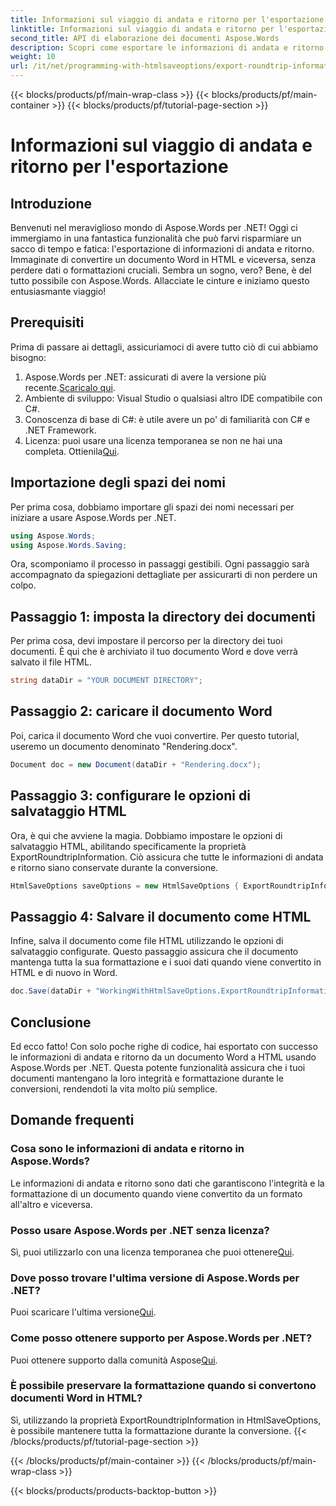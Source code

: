 ```yaml
---
title: Informazioni sul viaggio di andata e ritorno per l'esportazione
linktitle: Informazioni sul viaggio di andata e ritorno per l'esportazione
second_title: API di elaborazione dei documenti Aspose.Words
description: Scopri come esportare le informazioni di andata e ritorno utilizzando Aspose.Words per .NET. Mantieni l'integrità e la formattazione del tuo documento durante le conversioni.
weight: 10
url: /it/net/programming-with-htmlsaveoptions/export-roundtrip-information/
---
```


{{< blocks/products/pf/main-wrap-class >}}
{{< blocks/products/pf/main-container >}}
{{< blocks/products/pf/tutorial-page-section >}}

# Informazioni sul viaggio di andata e ritorno per l'esportazione

## Introduzione

Benvenuti nel meraviglioso mondo di Aspose.Words per .NET! Oggi ci immergiamo in una fantastica funzionalità che può farvi risparmiare un sacco di tempo e fatica: l'esportazione di informazioni di andata e ritorno. Immaginate di convertire un documento Word in HTML e viceversa, senza perdere dati o formattazioni cruciali. Sembra un sogno, vero? Bene, è del tutto possibile con Aspose.Words. Allacciate le cinture e iniziamo questo entusiasmante viaggio!

## Prerequisiti

Prima di passare ai dettagli, assicuriamoci di avere tutto ciò di cui abbiamo bisogno:

1.  Aspose.Words per .NET: assicurati di avere la versione più recente.[Scaricalo qui](https://releases.aspose.com/words/net/).
2. Ambiente di sviluppo: Visual Studio o qualsiasi altro IDE compatibile con C#.
3. Conoscenza di base di C#: è utile avere un po' di familiarità con C# e .NET Framework.
4. Licenza: puoi usare una licenza temporanea se non ne hai una completa. Ottienila[Qui](https://purchase.aspose.com/temporary-license/).

## Importazione degli spazi dei nomi

Per prima cosa, dobbiamo importare gli spazi dei nomi necessari per iniziare a usare Aspose.Words per .NET.

```csharp
using Aspose.Words;
using Aspose.Words.Saving;
```

Ora, scomponiamo il processo in passaggi gestibili. Ogni passaggio sarà accompagnato da spiegazioni dettagliate per assicurarti di non perdere un colpo.

## Passaggio 1: imposta la directory dei documenti

Per prima cosa, devi impostare il percorso per la directory dei tuoi documenti. È qui che è archiviato il tuo documento Word e dove verrà salvato il file HTML.

```csharp
string dataDir = "YOUR DOCUMENT DIRECTORY";
```

## Passaggio 2: caricare il documento Word

Poi, carica il documento Word che vuoi convertire. Per questo tutorial, useremo un documento denominato "Rendering.docx".

```csharp
Document doc = new Document(dataDir + "Rendering.docx");
```

## Passaggio 3: configurare le opzioni di salvataggio HTML

Ora, è qui che avviene la magia. Dobbiamo impostare le opzioni di salvataggio HTML, abilitando specificamente la proprietà ExportRoundtripInformation. Ciò assicura che tutte le informazioni di andata e ritorno siano conservate durante la conversione.

```csharp
HtmlSaveOptions saveOptions = new HtmlSaveOptions { ExportRoundtripInformation = true };
```

## Passaggio 4: Salvare il documento come HTML

Infine, salva il documento come file HTML utilizzando le opzioni di salvataggio configurate. Questo passaggio assicura che il documento mantenga tutta la sua formattazione e i suoi dati quando viene convertito in HTML e di nuovo in Word.

```csharp
doc.Save(dataDir + "WorkingWithHtmlSaveOptions.ExportRoundtripInformation.html", saveOptions);
```

## Conclusione

Ed ecco fatto! Con solo poche righe di codice, hai esportato con successo le informazioni di andata e ritorno da un documento Word a HTML usando Aspose.Words per .NET. Questa potente funzionalità assicura che i tuoi documenti mantengano la loro integrità e formattazione durante le conversioni, rendendoti la vita molto più semplice.

## Domande frequenti

### Cosa sono le informazioni di andata e ritorno in Aspose.Words?
Le informazioni di andata e ritorno sono dati che garantiscono l'integrità e la formattazione di un documento quando viene convertito da un formato all'altro e viceversa.

### Posso usare Aspose.Words per .NET senza licenza?
Sì, puoi utilizzarlo con una licenza temporanea che puoi ottenere[Qui](https://purchase.aspose.com/temporary-license/).

### Dove posso trovare l'ultima versione di Aspose.Words per .NET?
 Puoi scaricare l'ultima versione[Qui](https://releases.aspose.com/words/net/).

### Come posso ottenere supporto per Aspose.Words per .NET?
 Puoi ottenere supporto dalla comunità Aspose[Qui](https://forum.aspose.com/c/words/8).

### È possibile preservare la formattazione quando si convertono documenti Word in HTML?
Sì, utilizzando la proprietà ExportRoundtripInformation in HtmlSaveOptions, è possibile mantenere tutta la formattazione durante la conversione.
{{< /blocks/products/pf/tutorial-page-section >}}

{{< /blocks/products/pf/main-container >}}
{{< /blocks/products/pf/main-wrap-class >}}

{{< blocks/products/products-backtop-button >}}
